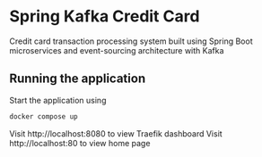 # Spring Kafka Credit Card
Credit card transaction processing system built using Spring Boot microservices and event-sourcing architecture with Kafka

## Running the application
Start the application using
```bash
docker compose up
```

Visit http://localhost:8080 to view Traefik dashboard
Visit http://localhost:80 to view home page
